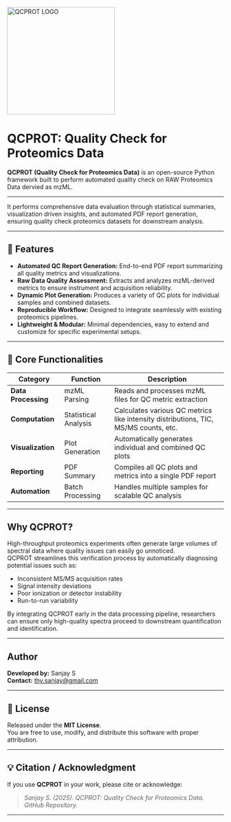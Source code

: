 <img width="250" height="250" alt="QCPROT LOGO" src="https://github.com/user-attachments/assets/bb5f3e51-a150-4168-bbe6-a2d3ad323521" />

# QCPROT: Quality Check for Proteomics Data

**QCPROT (Quality Check for Proteomics Data)** is an open-source Python framework built to perform automated quality check on RAW Proteomics Data dervied as mzML.

---

It performs comprehensive data evaluation through statistical summaries, visualization driven insights, and automated PDF report generation, ensuring quality check proteomics datasets for downstream analysis.

---

## 🚀 Features

- **Automated QC Report Generation:** End-to-end PDF report summarizing all quality metrics and visualizations.  
- **Raw Data Quality Assessment:** Extracts and analyzes mzML-derived metrics to ensure instrument and acquisition reliability.  
- **Dynamic Plot Generation:** Produces a variety of QC plots for individual samples and combined datasets.  
- **Reproducible Workflow:** Designed to integrate seamlessly with existing proteomics pipelines.  
- **Lightweight & Modular:** Minimal dependencies, easy to extend and customize for specific experimental setups.

---

## 🧩 Core Functionalities

| Category | Function | Description |
|-----------|-----------|-------------|
| **Data Processing** | mzML Parsing | Reads and processes mzML files for QC metric extraction |
| **Computation** | Statistical Analysis | Calculates various QC metrics like intensity distributions, TIC, MS/MS counts, etc. |
| **Visualization** | Plot Generation | Automatically generates individual and combined QC plots |
| **Reporting** | PDF Summary | Compiles all QC plots and metrics into a single PDF report |
| **Automation** | Batch Processing | Handles multiple samples for scalable QC analysis |

---

## Why QCPROT?

High-throughput proteomics experiments often generate large volumes of spectral data where quality issues can easily go unnoticed.  
QCPROT streamlines this verification process by automatically diagnosing potential issues such as:
- Inconsistent MS/MS acquisition rates  
- Signal intensity deviations  
- Poor ionization or detector instability  
- Run-to-run variability  

By integrating QCPROT early in the data processing pipeline, researchers can ensure only high-quality spectra proceed to downstream quantification and identification.

---

## Author

**Developed by:** Sanjay S  
**Contact:** thy.sanjay@gmail.com

---

## 🪪 License

Released under the **MIT License**.  
You are free to use, modify, and distribute this software with proper attribution.

---

## 💡 Citation / Acknowledgment

If you use **QCPROT** in your work, please cite or acknowledge:  
> *Sanjay S. (2025). QCPROT: Quality Check for Proteomics Data. GitHub Repository.*

---
